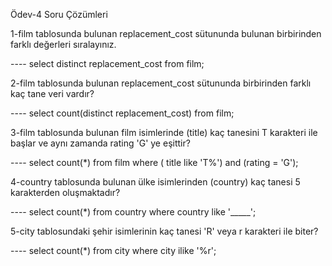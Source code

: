 Ödev-4 Soru Çözümleri

1-film tablosunda bulunan replacement_cost sütununda bulunan birbirinden farklı değerleri sıralayınız.

---- select distinct replacement_cost from film;

2-film tablosunda bulunan replacement_cost sütununda birbirinden farklı kaç tane veri vardır?

---- select count(distinct replacement_cost) from film;

3-film tablosunda bulunan film isimlerinde (title) kaç tanesini T karakteri ile başlar ve aynı zamanda rating 'G' ye eşittir?

---- select count(*) from film where ( title like 'T%')  and (rating = 'G');

4-country tablosunda bulunan ülke isimlerinden (country) kaç tanesi 5 karakterden oluşmaktadır?

---- select count(*) from country where country like '_____';

5-city tablosundaki şehir isimlerinin kaç tanesi 'R' veya r karakteri ile biter?

---- select count(*) from city where city ilike '%r';
